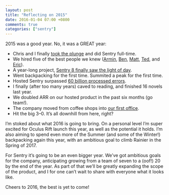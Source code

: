 ```yaml
---
layout: post
title: "Reflecting on 2015"
date: 2016-01-04 07:00 +0800
comments: true
categories: ["sentry"]
---
```


2015 was a good year. No, it was a GREAT year:

- Chris and I finally [took the plunge](http://blog.getsentry.com/2015/06/30/driven-by-open-source.html) and did Sentry full-time.
- We hired five of the best people we knew ([Armin](http://blog.getsentry.com/2015/03/31/welcome-armin-ronacher.html), [Ben](http://blog.getsentry.com/2015/08/03/welcome-ben-vinegar.html), [Matt](http://blog.getsentry.com/2015/09/01/welcome-matt-robenolt.html), [Ted](http://blog.getsentry.com/2015/09/01/welcome-ted-kaemming.html), and [Eric](http://blog.getsentry.com/2015/11/11/welcome-eric-feng.html)).
- A year-long project, [Sentry 8 finally saw the light of day](http://blog.getsentry.com/2015/10/08/sentry-8-is-here.html).
- Went backpacking for the first time. Summited a peak for the first time.
- Hosted Sentry surpassed [60 billion processed errors](https://live.getsentry.com).
- I finally (after too many years) caved to reading, and finished 16 novels last year.
- We doubled ARR on our hosted product in the past six months (go team!).
- The company moved from coffee shops into [our first office](https://www.facebook.com/lindsaykmeyer/media_set?set=a.10101880846310767.1073741874.5604323&type=3&pnref=story).
- Hit the big 3–0. It’s all downhill from here, right?

I’m stoked about what 2016 is going to bring. On a personal level I’m super excited for Oculus Rift launch this year, as well as the potential it holds. I’m also aiming to spend even more of the Summer (and some of the Winter!) backpacking again this year, with an ambitious goal to climb Rainier in the Spring of 2017.

For Sentry it’s going to be an even bigger year. We’ve got ambitious goals for the company, anticipating growing from a team of seven to a (oof!) 20 by the end of the year. As part of that we’ll be greatly expanding the scope of the product, and I for one can’t wait to share with everyone what it looks like.

Cheers to 2016, the best is yet to come!
